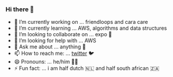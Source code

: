 ### Hi there 👋

- 🔭 I’m currently working on ... friendloops and cara care
- 🌱 I’m currently learning ... AWS, algorithms and data structures
- 👯 I’m looking to collaborate on ... expo 📱
- 🤔 I’m looking for help with ... AWS
- 💬 Ask me about ... anything 🥸
- 📫 How to reach me: ... [twitter](https://twitter.com/mpnouwens) 🐦
- 😄 Pronouns: ... he/him 🧑‍💻
- ⚡ Fun fact: ... i am half dutch 🇳🇱 and half south african 🇿🇦 
